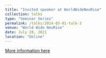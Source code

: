 ```yaml
---
title: "Invited speaker at WorldWideNeuRise"
collection: talks
type: "Seminar Series"
permalink: /talks/2014-03-01-talk-3
venue: "World Wide NeuRise"
date: July 28, 2021
location: "Online"
---
```


[More information here](https://www.world-wide.org/seminar/7240/)
